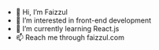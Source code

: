 - 👋 Hi, I’m Faizzul
- 👀 I’m interested in front-end development
- 🌱 I’m currently learning React.js
- 📫 Reach me through faizzul.com

<!---
Faizzul-ahmam/Faizzul-ahmam is a ✨ special ✨ repository because its `README.md` (this file) appears on your GitHub profile.
You can click the Preview link to take a look at your changes.
--->

